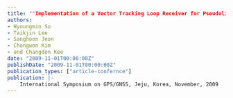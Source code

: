 ```yaml
---
title: ""Implementation of a Vector Tracking Loop Receiver for Pseudolite Navigation System""
authors:
- Hyoungmin So
- Taikjin Lee
- Sanghoon Jeon
- Chongwon Kim
- and Changdon Kee
date: "2009-11-01T00:00:00Z"
publishDate: "2009-11-01T00:00:00Z"
publication_types: ["article-confernce"]
publication: |-
    International Symposium on GPS/GNSS, Jeju, Korea, November, 2009
---
```


